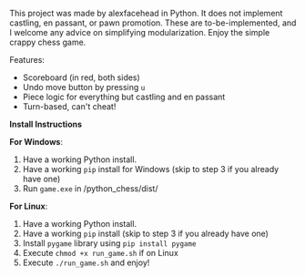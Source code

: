 This project was made by alexfacehead in Python. It does not implement castling,
en passant, or pawn promotion. These are to-be-implemented, and I welcome any
advice on simplifying modularization. Enjoy the simple crappy chess game.

Features:
- Scoreboard (in red, both sides)
- Undo move button by pressing `u`
- Piece logic for everything but castling and en passant
- Turn-based, can't cheat!

**Install Instructions**

**For Windows**:
1. Have a working Python install.
2. Have a working `pip` install for Windows (skip to step 3 if you already have one)
3. Run `game.exe` in /python_chess/dist/

**For Linux**:
1. Have a working Python install.
2. Have a working `pip` install (skip to step 3 if you already have one)
3. Install `pygame` library using `pip install pygame`
4. Execute `chmod +x run_game.sh` if on Linux
5. Execute `./run_game.sh` and enjoy!